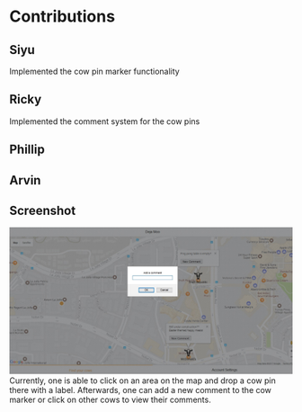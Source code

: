 # Contributions

## Siyu
Implemented the cow pin marker functionality

## Ricky
Implemented the comment system for the cow pins

## Phillip

## Arvin

## Screenshot
![Screenshot](Images/Milestone5.jpg)
Currently, one is able to click on an area on the map and drop a cow pin there with a label.  Afterwards, one can add a new comment to the cow marker or click on other cows to view their comments.